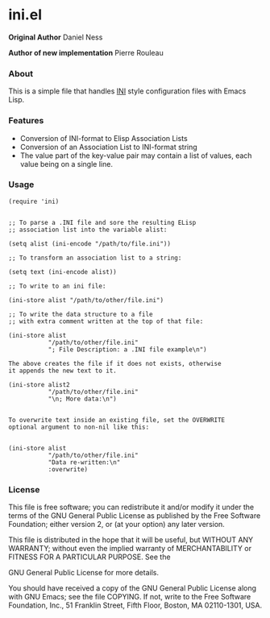 # ini.el
**Original Author** Daniel Ness

**Author of new implementation** Pierre Rouleau


### About
This is a simple file that handles [INI](http://en.wikipedia.org/wiki/INI_file) style configuration files with
Emacs Lisp.

### Features
* Conversion of INI-format to Elisp Association Lists
* Conversion of an Association List to INI-format string
* The value part of the key-value pair may contain a list
  of values, each value being on a single line.

### Usage
```Lisp
(require 'ini)


;; To parse a .INI file and sore the resulting ELisp
;; association list into the variable alist:

(setq alist (ini-encode "/path/to/file.ini"))

;; To transform an association list to a string:

(setq text (ini-encode alist))

;; To write to an ini file:

(ini-store alist "/path/to/other/file.ini")

;; To write the data structure to a file
;; with extra comment written at the top of that file:

(ini-store alist
           "/path/to/other/file.ini"
           "; File Description: a .INI file example\n")

The above creates the file if it does not exists, otherwise
it appends the new text to it.

(ini-store alist2
           "/path/to/other/file.ini"
           "\n; More data:\n")


To overwrite text inside an existing file, set the OVERWRITE
optional argument to non-nil like this:


(ini-store alist
           "/path/to/other/file.ini"
           "Data re-written:\n"
           :overwrite)

```

### License
This file is free software; you can redistribute it and/or modify
it under the terms of the GNU General Public License as published by
the Free Software Foundation; either version 2, or (at your option)
any later version.

This file is distributed in the hope that it will be useful,
but WITHOUT ANY WARRANTY; without even the implied warranty of
MERCHANTABILITY or FITNESS FOR A PARTICULAR PURPOSE.  See the

GNU General Public License for more details.

You should have received a copy of the GNU General Public License
along with GNU Emacs; see the file COPYING.  If not, write to the
Free Software Foundation, Inc., 51 Franklin Street, Fifth Floor,
Boston, MA 02110-1301, USA.
